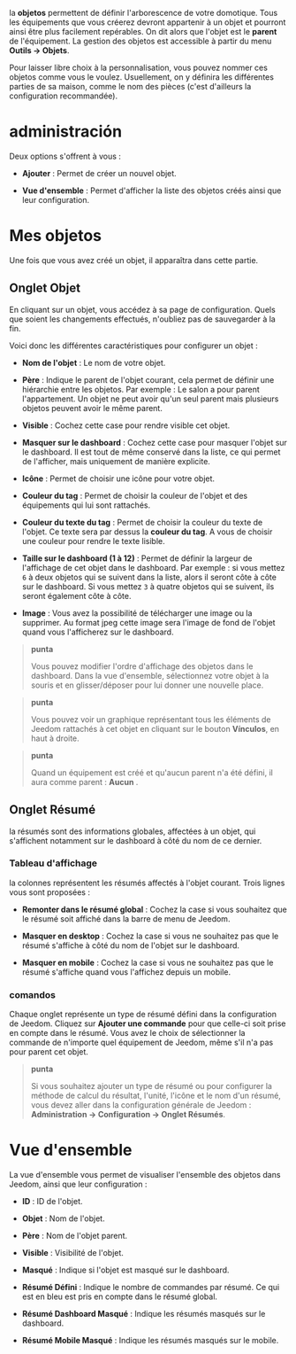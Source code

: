 la **objetos** permettent de définir l'arborescence de votre domotique.
Tous les équipements que vous créerez devront appartenir à un objet et
pourront ainsi être plus facilement repérables. On dit alors que l'objet
est le **parent** de l'équipement. La gestion des objetos est accessible
à partir du menu **Outils → Objets**.

Pour laisser libre choix à la personnalisation, vous pouvez nommer ces
objetos comme vous le voulez. Usuellement, on y définira les différentes
parties de sa maison, comme le nom des pièces (c'est d'ailleurs la
configuration recommandée).

administración 
=======

Deux options s'offrent à vous :

-   **Ajouter** : Permet de créer un nouvel objet.

-   **Vue d'ensemble** : Permet d'afficher la liste des objetos créés
    ainsi que leur configuration.

Mes objetos 
==========

Une fois que vous avez créé un objet, il apparaîtra dans cette partie.

Onglet Objet 
------------

En cliquant sur un objet, vous accédez à sa page de configuration. Quels
que soient les changements effectués, n'oubliez pas de sauvegarder à la
fin.

Voici donc les différentes caractéristiques pour configurer un objet :

-   **Nom de l'objet** : Le nom de votre objet.

-   **Père** : Indique le parent de l'objet courant, cela permet de
    définir une hiérarchie entre les objetos. Par exemple : Le salon a
    pour parent l'appartement. Un objet ne peut avoir qu'un seul parent
    mais plusieurs objetos peuvent avoir le même parent.

-   **Visible** : Cochez cette case pour rendre visible cet objet.

-   **Masquer sur le dashboard** : Cochez cette case pour masquer
    l'objet sur le dashboard. Il est tout de même conservé dans la
    liste, ce qui permet de l'afficher, mais uniquement de
    manière explicite.

-   **Icône** : Permet de choisir une icône pour votre objet.

-   **Couleur du tag** : Permet de choisir la couleur de l'objet et des
    équipements qui lui sont rattachés.

-   **Couleur du texte du tag** : Permet de choisir la couleur du texte
    de l'objet. Ce texte sera par dessus la **couleur du tag**. A vous
    de choisir une couleur pour rendre le texte lisible.

-   **Taille sur le dashboard (1 à 12)** : Permet de définir la largeur
    de l'affichage de cet objet dans le dashboard. Par exemple : si vous
    mettez `6` à deux objetos qui se suivent dans la liste, alors il
    seront côte à côte sur le dashboard. Si vous mettez `3` à quatre
    objetos qui se suivent, ils seront également côte à côte.
    
-   **Image** : Vous avez la possibilité de télécharger une image ou la
    supprimer. Au format jpeg cette image sera l'image de fond de l'objet
    quand vous l'afficherez sur le dashboard.

> **punta**
>
> Vous pouvez modifier l'ordre d'affichage des objetos dans le dashboard.
> Dans la vue d'ensemble, sélectionnez votre objet à la souris et 
> en glisser/déposer pour lui donner une nouvelle place.

> **punta**
>
> Vous pouvez voir un graphique représentant tous les éléments de Jeedom
> rattachés à cet objet en cliquant sur le bouton **Vínculos**, en haut à
> droite.

> **punta**
>
> Quand un équipement est créé et qu'aucun parent n'a été défini, il
> aura comme parent : **Aucun** .

Onglet Résumé 
-------------

la résumés sont des informations globales, affectées à un objet, qui
s'affichent notamment sur le dashboard à côté du nom de ce dernier.

### Tableau d'affichage 

la colonnes représentent les résumés affectés à l'objet courant. Trois
lignes vous sont proposées :

-   **Remonter dans le résumé global** : Cochez la case si vous
    souhaitez que le résumé soit affiché dans la barre de menu
    de Jeedom.

-   **Masquer en desktop** : Cochez la case si vous ne souhaitez pas que
    le résumé s'affiche à côté du nom de l'objet sur le dashboard.

-   **Masquer en mobile** : Cochez la case si vous ne souhaitez pas que
    le résumé s'affiche quand vous l'affichez depuis un mobile.

### comandos 

Chaque onglet représente un type de résumé défini dans la configuration
de Jeedom. Cliquez sur **Ajouter une commande** pour que celle-ci soit
prise en compte dans le résumé. Vous avez le choix de sélectionner la
commande de n'importe quel équipement de Jeedom, même s'il n'a pas pour
parent cet objet.

> **punta**
>
> Si vous souhaitez ajouter un type de résumé ou pour configurer la
> méthode de calcul du résultat, l'unité, l'icône et le nom d'un résumé,
> vous devez aller dans la configuration générale de Jeedom :
> **Administration → Configuration → Onglet Résumés**.

Vue d'ensemble 
==============

La vue d'ensemble vous permet de visualiser l'ensemble des objetos dans
Jeedom, ainsi que leur configuration :

-   **ID** : ID de l'objet.

-   **Objet** : Nom de l'objet.

-   **Père** : Nom de l'objet parent.

-   **Visible** : Visibilité de l'objet.

-   **Masqué** : Indique si l'objet est masqué sur le dashboard.

-   **Résumé Défini** : Indique le nombre de commandes par résumé. Ce
    qui est en bleu est pris en compte dans le résumé global.

-   **Résumé Dashboard Masqué** : Indique les résumés masqués sur
    le dashboard.

-   **Résumé Mobile Masqué** : Indique les résumés masqués sur
    le mobile.


